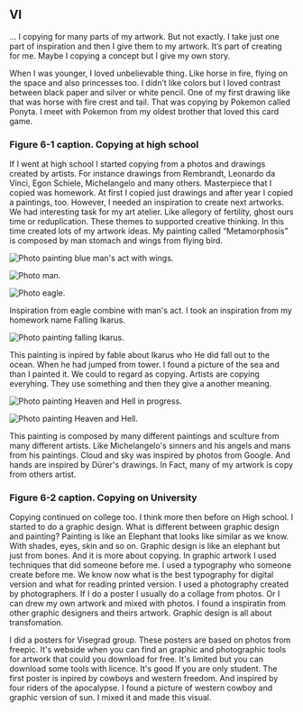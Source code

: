 ## VI
…
I copying for many parts of my artwork. But not exactly. I take just one part of inspiration and then I give them to my artwork. It’s part of creating for me. Maybe I copying a concept but I give my own story.

When I was younger, I loved unbelievable thing. Like horse in fire, flying on the space and also princesses too. I didn’t like colors but I loved contrast between black paper and silver or white pencil. One of my first drawing like that was horse with fire crest and tail. That was copying by Pokemon called Ponyta. I meet with Pokemon from my oldest brother that loved this card game.

### Figure 6-1 caption. Copying at high school

If I went at high school I started copying from a photos and drawings created by artists. For instance drawings from Rembrandt, Leonardo da Vinci, Egon Schiele, Michelangelo and many others. Masterpiece that I copied was homework. At first I copied just drawings and after year I copied a paintings, too. However, I needed an inspiration to create next artworks. We had interesting task for my art atelier. Like allegory of fertility, ghost ours time or reduplication. These themes to supported creative thinking. In this time created lots of my artwork ideas. My painting called “Metamorphosis” is composed by man stomach and wings from flying bird.

![Photo painting blue man's act with wings.](img/Metamorphosis.JPG)

![Photo man.](img/Act-man.jpg)

![Photo eagle.](img/Eagle-photo.JPG)

Inspiration from eagle combine with man's act. I took an inspiration from my homework name Falling Ikarus. 

![Photo painting falling Ikarus.](img/Falling-Ikarus.JPG)

This painting is inpired by fable about Ikarus who He did fall out to the ocean. When he had jumped from tower. I found a picture of the sea and than I painted it. We could to regard as copying. Artists are copying everyhing. They use something and then they give a another meaning.

![Photo painting Heaven and Hell in progress.](img/H&H-scatch.JPG)

![Photo painting Heaven and Hell.](img/H&H.JPG)

This painting is composed by many different paintings and sculture from many different artists. Like Michelangelo's sinners and his angels and mans from his paintings. Cloud and sky was inspired by photos from Google. And hands are inspired by Dürer's drawings. In Fact, many of my artwork is copy from others artist.

### Figure 6-2 caption. Copying on University

Copying continued on college too. I think more then before on High school. I started to do a graphic design. What is different between graphic design and painting? Painting is like an Elephant that looks like similar as we know. With shades, eyes, skin and so on. Graphic design is like an elephant but just from bones. And it is more about copying. In graphic artwork I used techniques that did someone before me. I used a typography who someone create before me. We know now what is the best typography for digital version and what for reading printed version. I used a photography created by photographers. If I do a poster I usually do a collage from photos. Or I can drew my own artwork and mixed with photos. I found a inspiratin from other graphic designers and theirs artwork. Graphic design is all about transfomation.

I did a posters for Visegrad group. These posters are based on photos from freepic. It's webside when you can find an graphic and photographic tools for artwork that could you download for free. It's limited but you can download some tools with licence. It's good If you are only student. The first poster is inpired by cowboys and western freedom. And inspired by four riders of the apocalypse. I found a picture of western cowboy and graphic version of sun. I mixed it and made this visual.
